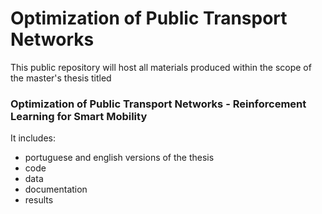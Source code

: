 # Optimization of Public Transport Networks

This public repository will host all materials produced within the scope of the master's thesis titled 


### Optimization of Public Transport Networks - Reinforcement Learning for Smart Mobility


It includes:
- portuguese and english versions of the thesis
- code
- data
- documentation
- results
